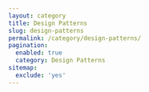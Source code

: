 ```yaml
---
layout: category
title: Design Patterns
slug: design-patterns
permalink: /category/design-patterns/
pagination:
  enabled: true
  category: Design Patterns
sitemap:
  exclude: 'yes'
---
```

